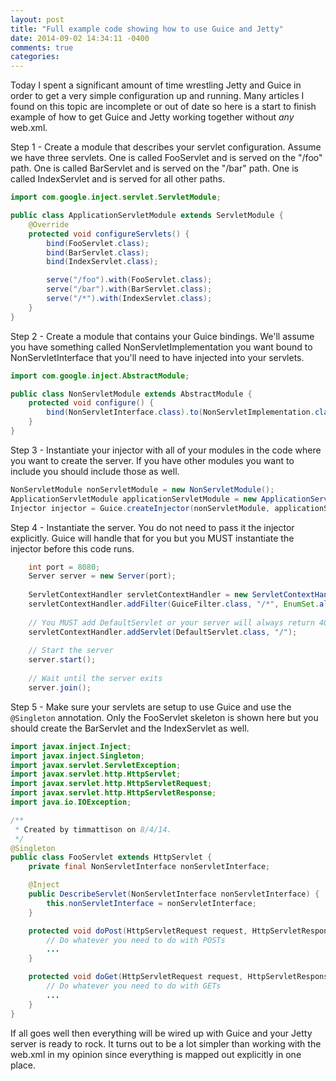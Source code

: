 ```yaml
---
layout: post
title: "Full example code showing how to use Guice and Jetty"
date: 2014-09-02 14:34:11 -0400
comments: true
categories: 
---
```

Today I spent a significant amount of time wrestling Jetty and Guice in order to get a very simple configuration up and running.  Many articles I found on this topic are incomplete or out of date so here is a start to finish example of how to get Guice and Jetty working together without *any* web.xml.

Step 1 - Create a module that describes your servlet configuration.  Assume we have three servlets.  One is called FooServlet and is served on the "/foo" path.  One is called BarServlet and is served on the "/bar" path.  One is called IndexServlet and is served for all other paths.

``` java
import com.google.inject.servlet.ServletModule;

public class ApplicationServletModule extends ServletModule {
    @Override
    protected void configureServlets() {
        bind(FooServlet.class);
        bind(BarServlet.class);
        bind(IndexServlet.class);

        serve("/foo").with(FooServlet.class);
        serve("/bar").with(BarServlet.class);
        serve("/*").with(IndexServlet.class);
    }
}
```

Step 2 - Create a module that contains your Guice bindings.  We'll assume you have something called NonServletImplementation you want bound to NonServletInterface that you'll need to have injected into your servlets.

``` java
import com.google.inject.AbstractModule;

public class NonServletModule extends AbstractModule {
    protected void configure() {
        bind(NonServletInterface.class).to(NonServletImplementation.class);
    }
}
```

Step 3 - Instantiate your injector with all of your modules in the code where you want to create the server.  If you have other modules you want to include you should include those as well.

``` java
NonServletModule nonServletModule = new NonServletModule();
ApplicationServletModule applicationServletModule = new ApplicationServletModule();
Injector injector = Guice.createInjector(nonServletModule, applicationServletModule);
```

Step 4 - Instantiate the server.  You do not need to pass it the injector explicitly.  Guice will handle that for you but you MUST instantiate the injector before this code runs.

``` java
	int port = 8080;
	Server server = new Server(port);
	
	ServletContextHandler servletContextHandler = new ServletContextHandler(server, "/", ServletContextHandler.SESSIONS);
	servletContextHandler.addFilter(GuiceFilter.class, "/*", EnumSet.allOf(DispatcherType.class));
	
	// You MUST add DefaultServlet or your server will always return 404s
	servletContextHandler.addServlet(DefaultServlet.class, "/");
	
	// Start the server
	server.start();
	
	// Wait until the server exits
	server.join();
```

Step 5 - Make sure your servlets are setup to use Guice and use the `@Singleton` annotation.  Only the FooServlet skeleton is shown here but you should create the BarServlet and the IndexServlet as well.

``` java
import javax.inject.Inject;
import javax.inject.Singleton;
import javax.servlet.ServletException;
import javax.servlet.http.HttpServlet;
import javax.servlet.http.HttpServletRequest;
import javax.servlet.http.HttpServletResponse;
import java.io.IOException;

/**
 * Created by timmattison on 8/4/14.
 */
@Singleton
public class FooServlet extends HttpServlet {
    private final NonServletInterface nonServletInterface;

    @Inject
    public DescribeServlet(NonServletInterface nonServletInterface) {
        this.nonServletInterface = nonServletInterface;
    }

    protected void doPost(HttpServletRequest request, HttpServletResponse response) throws ServletException, IOException {
        // Do whatever you need to do with POSTs
        ...
    }

    protected void doGet(HttpServletRequest request, HttpServletResponse response) throws ServletException, IOException {
        // Do whatever you need to do with GETs
        ...
    }
}
```

If all goes well then everything will be wired up with Guice and your Jetty server is ready to rock.  It turns out to be a lot simpler than working with the web.xml in my opinion since everything is mapped out explicitly in one place.